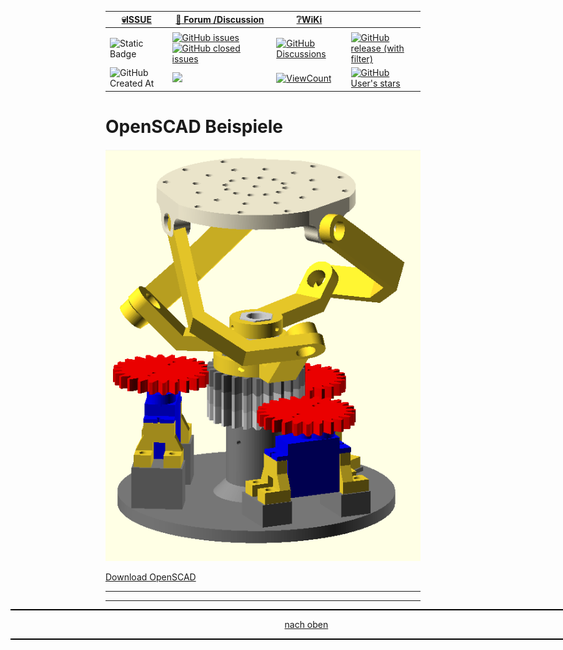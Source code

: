 <a name="oben"></a>

<div align="center">

|[:skull:ISSUE](https://github.com/frankyhub/OpenSCAD/issues?q=is%3Aissue)|[:speech_balloon: Forum /Discussion](https://github.com/frankyhub/OpenSCAD/discussions)|[:grey_question:WiKi](https://github.com/frankyhub/OpenSCAD/wiki)||
|--|--|--|--|
| | | | |
|![Static Badge](https://img.shields.io/badge/RepoNr.:-%2041-blue)|<a href="https://github.com/frankyhub/OpenSCAD/issues">![GitHub issues](https://img.shields.io/github/issues/frankyhub/OpenSCAD)![GitHub closed issues](https://img.shields.io/github/issues-closed/frankyhub/OpenSCAD)|<a href="https://github.com/frankyhub/OpenSCAD/discussions">![GitHub Discussions](https://img.shields.io/github/discussions/frankyhub/OpenSCAD)|<a href="https://github.com/frankyhub/OpenSCAD/releases">![GitHub release (with filter)](https://img.shields.io/github/v/release/frankyhub/OpenSCAD)|
|![GitHub Created At](https://img.shields.io/github/created-at/frankyhub/OpenSCAD)| <a href="https://github.com/frankyhub/OpenSCAD/pulse" alt="Activity"><img src="https://img.shields.io/github/commit-activity/m/badges/shields" />| <a href="https://github.com/frankyhub/OpenSCAD/graphs/traffic"><img alt="ViewCount" src="https://views.whatilearened.today/views/github/frankyhub/github-clone-count-badge.svg">  |<a href="https://github.com/frankyhub?tab=stars"> ![GitHub User's stars](https://img.shields.io/github/stars/frankyhub)|
</div>


# OpenSCAD Beispiele




![Bild](pic/Heliostat.png)


[Download OpenSCAD](https://openscad.org/)

---

<div style="position:absolute; left:2cm; ">   
<ol class="breadcrumb" style="border-top: 2px solid black;border-bottom:2px solid black; height: 45px; width: 900px;"> <p align="center"><a href="#oben">nach oben</a></p></ol>
</div>  

---

